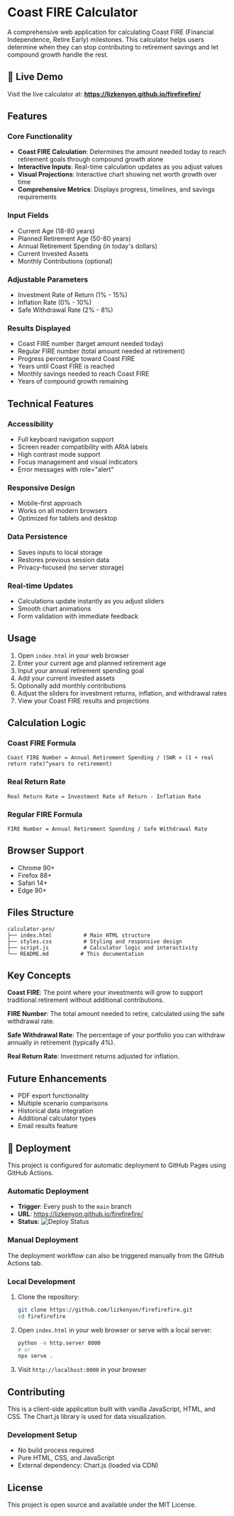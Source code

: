 # Coast FIRE Calculator

A comprehensive web application for calculating Coast FIRE (Financial Independence, Retire Early) milestones. This calculator helps users determine when they can stop contributing to retirement savings and let compound growth handle the rest.

## 🚀 Live Demo

Visit the live calculator at: **https://lizkenyon.github.io/firefirefire/**

## Features

### Core Functionality
- **Coast FIRE Calculation**: Determines the amount needed today to reach retirement goals through compound growth alone
- **Interactive Inputs**: Real-time calculation updates as you adjust values
- **Visual Projections**: Interactive chart showing net worth growth over time
- **Comprehensive Metrics**: Displays progress, timelines, and savings requirements

### Input Fields
- Current Age (18-80 years)
- Planned Retirement Age (50-80 years)
- Annual Retirement Spending (in today's dollars)
- Current Invested Assets
- Monthly Contributions (optional)

### Adjustable Parameters
- Investment Rate of Return (1% - 15%)
- Inflation Rate (0% - 10%)
- Safe Withdrawal Rate (2% - 8%)

### Results Displayed
- Coast FIRE number (target amount needed today)
- Regular FIRE number (total amount needed at retirement)
- Progress percentage toward Coast FIRE
- Years until Coast FIRE is reached
- Monthly savings needed to reach Coast FIRE
- Years of compound growth remaining

## Technical Features

### Accessibility
- Full keyboard navigation support
- Screen reader compatibility with ARIA labels
- High contrast mode support
- Focus management and visual indicators
- Error messages with role="alert"

### Responsive Design
- Mobile-first approach
- Works on all modern browsers
- Optimized for tablets and desktop

### Data Persistence
- Saves inputs to local storage
- Restores previous session data
- Privacy-focused (no server storage)

### Real-time Updates
- Calculations update instantly as you adjust sliders
- Smooth chart animations
- Form validation with immediate feedback

## Usage

1. Open `index.html` in your web browser
2. Enter your current age and planned retirement age
3. Input your annual retirement spending goal
4. Add your current invested assets
5. Optionally add monthly contributions
6. Adjust the sliders for investment returns, inflation, and withdrawal rates
7. View your Coast FIRE results and projections

## Calculation Logic

### Coast FIRE Formula
```
Coast FIRE Number = Annual Retirement Spending / (SWR × (1 + real return rate)^years to retirement)
```

### Real Return Rate
```
Real Return Rate = Investment Rate of Return - Inflation Rate
```

### Regular FIRE Formula
```
FIRE Number = Annual Retirement Spending / Safe Withdrawal Rate
```

## Browser Support
- Chrome 90+
- Firefox 88+
- Safari 14+
- Edge 90+

## Files Structure
```
calculator-pro/
├── index.html          # Main HTML structure
├── styles.css          # Styling and responsive design
├── script.js           # Calculator logic and interactivity
└── README.md          # This documentation
```

## Key Concepts

**Coast FIRE**: The point where your investments will grow to support traditional retirement without additional contributions.

**FIRE Number**: The total amount needed to retire, calculated using the safe withdrawal rate.

**Safe Withdrawal Rate**: The percentage of your portfolio you can withdraw annually in retirement (typically 4%).

**Real Return Rate**: Investment returns adjusted for inflation.

## Future Enhancements
- PDF export functionality
- Multiple scenario comparisons
- Historical data integration
- Additional calculator types
- Email results feature

## 🚀 Deployment

This project is configured for automatic deployment to GitHub Pages using GitHub Actions.

### Automatic Deployment
- **Trigger**: Every push to the `main` branch
- **URL**: https://lizkenyon.github.io/firefirefire/
- **Status**: ![Deploy Status](https://github.com/lizkenyon/firefirefire/workflows/Deploy%20to%20GitHub%20Pages/badge.svg)

### Manual Deployment
The deployment workflow can also be triggered manually from the GitHub Actions tab.

### Local Development
1. Clone the repository:
   ```bash
   git clone https://github.com/lizkenyon/firefirefire.git
   cd firefirefire
   ```

2. Open `index.html` in your web browser or serve with a local server:
   ```bash
   python -m http.server 8000
   # or
   npx serve .
   ```

3. Visit `http://localhost:8000` in your browser

## Contributing

This is a client-side application built with vanilla JavaScript, HTML, and CSS. The Chart.js library is used for data visualization.

### Development Setup
- No build process required
- Pure HTML, CSS, and JavaScript
- External dependency: Chart.js (loaded via CDN)

## License

This project is open source and available under the MIT License.